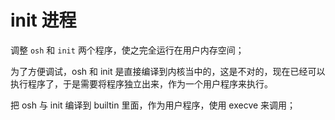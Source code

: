 # init 进程

调整 `osh` 和 `init` 两个程序，使之完全运行在用户内存空间；

为了方便调试，osh 和 init 是直接编译到内核当中的，这是不对的，现在已经可以执行程序了，于是需要将程序独立出来，作为一个用户程序来执行。

把 osh 与 init 编译到 builtin 里面，作为用户程序，使用 execve 来调用；